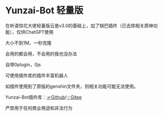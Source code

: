 # Yunzai-Bot 轻量版
在听语惊花大佬轻量版云崽v3.0的基础上，加了锅巴插件（已去除相关原神功能），仅供ChatGPT使用

大小不到1M，一秒克隆

会用的都会用，不会用的我也没办法

自带0plugin，0js

可使用插件库的插件丰富机器人

如插件使用到了原版的genshin文件夹，则相关功能可能无法使用。

Yunzai-Bot插件库：[☞Github](https://github.com/yhArcadia/Yunzai-Bot-plugins-index)/[☞Gitee](https://gitee.com/yhArcadia/Yunzai-Bot-plugins-index)

严禁用于任何商业用途和非法行为
